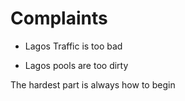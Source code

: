 # Complaints

- Lagos Traffic is too bad

- Lagos pools are too dirty

The hardest part is always how to begin
